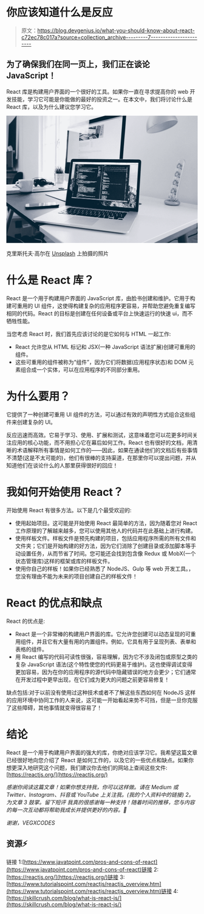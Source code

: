 # 你应该知道什么是反应

> 原文：<https://blog.devgenius.io/what-you-should-know-about-react-c72ec78c017a?source=collection_archive---------7----------------------->

## 为了确保我们在同一页上，我们正在谈论 JavaScript！

React 库是构建用户界面的一个很好的工具。如果你一直在寻求提高你的 web 开发技能，学习它可能是你能做的最好的投资之一。在本文中，我们将讨论什么是 React 库，以及为什么建议您学习它。

![](img/7f7080d99454881204f99db99e27bc9c.png)

克里斯托夫·高尔在 [Unsplash](https://unsplash.com?utm_source=medium&utm_medium=referral) 上拍摄的照片

# 什么是 React 库？

React 是一个用于构建用户界面的 JavaScript 库，由脸书创建和维护。它用于构建可重用的 UI 组件，这使得构建复杂的应用程序更容易，并帮助您避免重复编写相同的代码。React 的目标是创建在任何设备或平台上快速运行的快速 ui，而不牺牲性能。

当您考虑 React 时，我们首先应该讨论的是它如何与 HTML 一起工作:

*   React 允许您从 HTML 标记和 JSX(一种 JavaScript 语法扩展)创建可重用的组件。
*   这些可重用的组件被称为“组件”，因为它们将数据(应用程序状态)和 DOM 元素组合成一个实体，可以在应用程序的不同部分重用。

# 为什么要用？

它提供了一种创建可重用 UI 组件的方法，可以通过有效的声明性方式组合这些组件来创建复杂的 UI。

反应迅速而高效。它易于学习、使用、扩展和测试，这意味着您可以花更多时间关注应用的核心功能，而不用担心它在幕后如何工作。React 也有很好的文档，用清晰的术语解释所有事情是如何工作的——因此，如果在通读他们的文档后有些事情不清楚(这是不太可能的)，他们有很棒的支持渠道，在那里你可以提出问题，并从知道他们在谈论什么的人那里获得很好的回应！

# 我如何开始使用 React？

开始使用 React 有很多方法。以下是几个最受欢迎的:

*   使用起始项目。这可能是开始使用 React 最简单的方法，因为随着您对 React 工作原理的了解越来越多，您可以使用其他人的代码并在此基础上进行构建。
*   使用样板文件。样板文件是预先构建的项目，包括应用程序所需的所有文件和文件夹；它们是开始构建的好方法，因为它们消除了创建目录或添加脚本等手动设置任务，从而节省了时间。您可能还会找到包含像 Redux 或 MobX(一个状态管理库)这样的框架或库的样板文件。
*   使用你自己的样板！如果你已经熟悉了 NodeJS、Gulp 等 web 开发工具。，您没有理由不能为未来的项目创建自己的样板文件！

# React 的优点和缺点

React 的优点是:

*   React 是一个非常棒的构建用户界面的库。它允许您创建可以动态呈现的可重用组件，并且它有大量有用的内置组件。例如，它具有用于呈现列表、表单和表格的组件。
*   用 React 编写的代码可读性很强，容易理解，因为它不涉及闭包或原型之类的复杂 JavaScript 语法(这个特性使您的代码更易于维护)。这也使得调试变得更加容易，因为在你的应用程序的源代码中隐藏错误的地方会更少；它们通常在开发过程中更早出现，在它们成为更大的问题之前更容易修复！

缺点包括:对于以前没有使用过这种技术或者不了解这些东西如何在 NodeJS 这样的应用环境中协同工作的人来说，这可能一开始看起来势不可挡，但是一旦你克服了这些障碍，其他事情就变得很容易了！

# 结论

React 是一个用于构建用户界面的强大的库，你绝对应该学习它。我希望这篇文章已经很好地向您介绍了 React 是如何工作的，以及它的一些优点和缺点。如果你想更深入地研究这个问题，我们建议你去他们的网站上查阅这些文件:[https://reactjs.org/](https://reactjs.org/)

*感谢你阅读这篇文章！如果你想支持我，你可以这样做。请在 Medium 或 Twitter、Instagram、抖音或 YouTube 上关注我。(我的个人资料中的链接)
2。为文章
3 鼓掌。留下短评
我真的很感谢每一种支持！随着时间的推移，您与内容的每一次互动都将帮助我成长并提供更好的内容。🚀*

*谢谢，VEGXCODES*

## **资源⚡️**

链接 1:[https://www.javatpoint.com/pros-and-cons-of-react](https://www.javatpoint.com/pros-and-cons-of-react)链接 2:[https://reactjs.org/](https://reactjs.org/)链接 3:[https://www.tutorialspoint.com/reactjs/reactjs_overview.htm](https://www.tutorialspoint.com/reactjs/reactjs_overview.htm)链接 4:[https://skillcrush.com/blog/what-is-react-js/](https://skillcrush.com/blog/what-is-react-js/)